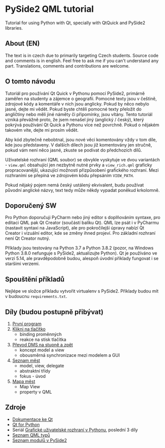 # PySide2 QML tutorial
Tutorial for using Python with Qt, specially with QtQuick and PySide2 libraries. 

## About (EN)
The text is in czech due to primarily targeting Czech students.
Source code and comments is in english. Feel free to ask me if you can't
understand any part. Translations, comments and contributions are welcome.

## O tomto návodu
Tutoriál pro používání Qt Quick v Pythonu pomocí PySide2, primárně zaměřen na
studenty a zájemce o geografii. Pomocné texty jsou v češtině, zdrojové kódy a
komentáře v nich jsou anglicky. Pokud by něco nebylo jasné, dejte mi vědět.
Pokud byste chtěli pomocné texty přeložit do angličtiny nebo měli jiné náměty či
připomínky, jsou vítány. Tento tutoriál vzniká převážně proto, že jsem nenašel
jiný (anglický / český), který pokrývá používání Qt Quick a Pythonu více než
povrchně. Pokud o nějakém takovém víte, dejte mi prosím vědět.

Aby kód zbytečně nebobtnal, jsou nové věci komentovány vždy v tom díle, kde jsou
představeny. V dalších dílech jsou již komentovány jen stručně, pokud vám není
něco jasné, zkuste se podívat do předchozích dílů.

Uživatelské rozhraní (QML soubor) se obvykle vyskytuje ve dvou variantách -
`view.qml` obsahující jen nezbytně nutné prvky a `view_rich.qml` graficky
propracovanější, ukazující možnosti přizpůsobení grafického rozhraní. Mezi
rozhraními se přepíná ve zdrojovém kódu přepsáním `VIEW_PATH`.

Pokud nějaký pojem nemá český ustálený ekvivalent, budu používat původní
anglické názvy, text tedy může někdy vypadat poněkud krkolomně.

## Doporučený SW
Pro Python doporučuji PyCharm nebo jiný editor s doplňováním syntaxe, pro
editaci QML pak Qt Creator (součástí balíku Qt). QML lze psát i v PyCharmu
(nastavit syntaxi na JavaScript), ale pro pokročilejší úpravy nabízí Qt Creator
i vizuální editor, kde se změny ihned projeví. Pro základní rozhraní není Qt
Creator nutný.

Příklady jsou testovány na Python 3.7 a Python 3.8.2 (pozor, na Windows Python
3.8.0 nefunguje s PySide2, aktualizujte Python). Qt je používáno ve verzi 5.14,
ale pravděpodobně budou, alespoň úvodní příklady fungovat i se staršími verzemi.

## Spouštění příkladů
Nejlépe ve složce příkladu vytvořit virtualenv s PySide2. Příklady budou mít v
budoucnu `requirements.txt`.

## Díly (budou postupně přibývat)
 1. [První program](01_first_program)
 2. [Klikni na tlačítko](02_clicker)
	- binding proměnných
	- reakce na stisk tlačítka
 3. [Převod DMS na stupně a zpět](03_dms_converter)
	- koncept model a view
	- obousměrná synchronizace mezi modelem a GUI
 4. [Seznam měst](04_city_list)
 	- model, view, delegate
	- abstraktní třídy
	- fokus - úvod
 5. [Mapa měst](05_city_map)
 	- Map View
	- property v QML


## Zdroje
 - [Dokumentace ke Qt](https://doc.qt.io/)
 - [Qt for Python](https://doc.qt.io/qtforpython/index.html#)
 - Seriál [Grafické uživatelské rozhraní v Pythonu](https://www.root.cz/serialy/graficke-uzivatelske-rozhrani-v-pythonu/), poslední 3 díly
 - [Seznam QML typů](https://doc.qt.io/qt-5/qmltypes.html)
 - [Seznam modulů v PySide2](https://doc.qt.io/qtforpython/modules.html)

